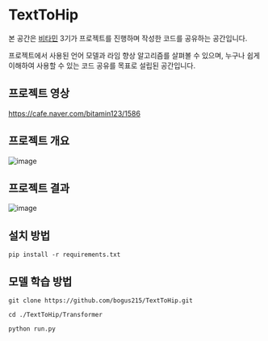 # TextToHip
본 공간은 [비타민](https://cafe.naver.com/bitamin123) 3기가 프로젝트를 진행하며 작성한 코드를 공유하는 공간입니다. 

프로젝트에서 사용된 언어 모델과 라임 향상 알고리즘를 살펴볼 수 있으며, 누구나 쉽게 이해하여 사용할 수 있는 코드 공유를 목표로 설립된 공간입니다.

## 프로젝트 영상

https://cafe.naver.com/bitamin123/1586

## 프로젝트 개요
![image](https://user-images.githubusercontent.com/53327766/87830869-f9e28400-c8bc-11ea-892b-5d7e5f4bcc68.png)


## 프로젝트 결과
![image](https://user-images.githubusercontent.com/53327766/87831333-2ba81a80-c8be-11ea-9faf-b28fd63081b9.png)


## 설치 방법
`pip install -r requirements.txt` 

## 모델 학습 방법
`git clone https://github.com/bogus215/TextToHip.git`  

`cd ./TextToHip/Transformer`  

`python run.py`
